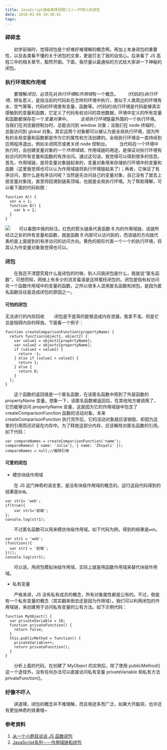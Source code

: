 ```yaml
---
title: JavaScript高级程序回顾(三)——吓唬人的闭包
date: 2018-01-09 19:30:41
tags:
---
```


### 碎碎念
　　初学前端时，觉得闭包是个好难好难理解的概念啊。再加上本身闭包的重要性，以及各类看不懂的关于闭包的文章，更是打击了我的自信心。后来看了 JS 高程三中的相关章节，豁然开朗。下面，我尽量以最通俗的方式给大家讲一下神秘的闭包。

### 执行环境和作用域
　　要理解*闭包*，必须先对*执行环境*和*作用域*有一个概念。
　　(代码的)*执行环境*，顾名思义，是指当前的代码处在怎样的环境中执行，类似于人类周边的环境有水、空气等等，代码的环境里有变量、函数等。(代码的)执行环境是代码能够真实感触到的变量和函数，它定义了代码有权访问的其他数据，环境中定义的所有变量和函数都保存在一个*变量对象*中。
　　*全局执行环境*是最外围的一个执行环境。当我们在浏览器控制台时，总能访问到 window 对象；当我们在 node 终端时，总能访问到 global 对象。其实这两个对象都可以被认为是全局执行环境，因为所有的全局变量和函数都是作为它的属性和方法创建的。全局执行环境会一直持续到应用程序退出，例如关闭网页或者关闭 node 控制台。
　　当代码在一个环境中执行时，会创建变量对象的一个*作用域链*。作用域链的用途，是保证对执行环境有权访问的所有变量和函数的有序访问。通过这句话，我觉得可以得到很多的信息。首先，作用域链，是将变量对象链起来的，变量对象用来存储执行环境中的变量和函数（这里我觉得也可以认为作用域链将执行环境链起来了）；再者，它保证了有序访问，那什么是有序访问呢？当然是先访问自己的变量对象，自己没有了就去上层变量对象找，直至将回溯到链条顶端，也就是全局执行环境。为了帮助理解，可以看下面的代码和图：
```
function A() {
  var a = 1;
  function B() {
    var b = 2;
  }
}
```
![](https://wx4.sinaimg.cn/mw690/79b5b053ly1fnanavvykqj20gb089t9w.jpg)　　可以看图中我的标注。红色的箭头链条代表函数 B 内的作用域链，该链所经过之处的所有变量和函数，就是函数 B 内部可以访问到的，而该链的方向就代表的是上面提到的有序访问的访问方向。黄色的矩形代表一个一个的执行环境，将其认为作变量对象我觉得也可以。

### 闭包
　　在我还不清楚究竟什么是闭包的时候，别人问我闭包是什么，我就说“匿名函数”，可想而知，网络上有多少的流言蜚语是这样冤枉闭包的。闭包是指有权访问另一个函数作用域中的变量的函数，之所以很多人混用匿名函数和闭包，是因为匿名函数往往是造成闭包的原因之一。

#### 可怕的闭包
无法进行的内存回收
　　闭包是不是真的能够造成内存泄漏，我拿不准。但是它总是阻碍内存的释放。下面看一个例子：
```
function createComparisonFunction(propertyName) {
  return function(object1, object2) {
    var value1 = object1[propertyName];
    var value2 = objects[propertyName];
    if (value1 < value2) {
      return -1;
    } else if (value1 > value2) {
      return 1;
    } else {
      return 0;
    }
  };
}
```
　　这个函数的返回值是一个匿名函数，在该匿名函数中用到了外层函数的 propertyName 变量。想象一下，该匿名函数被返回后，在其他地方被调用了，它仍能够访问 propertyName 变量，这是因为它的作用域链中包含了 createComparisonFunction 函数的活动对象。本来 createComparisonFunction 执行完毕后，它的活动对象就应该销毁，却因为这里的引用而迟迟留在内存中。为了释放这部分内存，应该解除对匿名函数的引用。如下代码：
```
var compareNames = createComparisonFunction('name');
compareNames( { name: 'Julia'}, { name: 'Zhuyali' });
compareNames = null;//解除引用
```

#### 可爱的闭包

- 模仿块级作用域

　　在 JS 这门神奇的语言里，是没有块级作用域的概念的。运行这段代码得到的结果是`前端`。
```
var str1= 'web';
if(true){
    var str1='前端';
};
console.log(str1);
```
　　不过匿名函数可以用来模仿块级作用域。如下代码为例，得到的结果是`web`。
```
var str1 = 'web';
(function(){
  var str1 = '前端';
})();
console.log(str1);
```
　　可以说，用闭包模拟块级作用域，实际上就是用函数作用域来替代块级作用域。

- 私有变量

　　严格来讲，JS 没有私有成员的概念，所有对象属性都是公有的。不过，倒是有一个私有变量的概念（其实翻来倒去还是因为作用域）。我们可以利用闭包的作用域链，来创建用于访问私有变量的公有方法。如下示例代码：
```
function MyObject() {
  var privateVariable = 10;
  function privateFunction() {
    return false;
  }
  this.publicMethod = function() {
    privateVariable++;
    return privateFunction();
  }
}
```
　　分析上面的代码，在创建了 MyObject 的实例后，除了使用 publicMethod() 这一个途径外，没有任何办法可以直接访问私有变量 privateVariable 和私有方法 privateFunction()。

### 好像不吓人
　　讲道理，闭包的概念并不难理解，而且用途多而广泛，如果大开脑洞，也许还有更加神奇的效果哦~

### 参考资料
1. [从一个小题目谈谈 JS 函数闭包](http://chanchun.com.cn/2016/10/05/Closure/)
2. [JavaScript系列----作用域链和闭包](https://www.cnblogs.com/renlong0602/p/4398883.html)